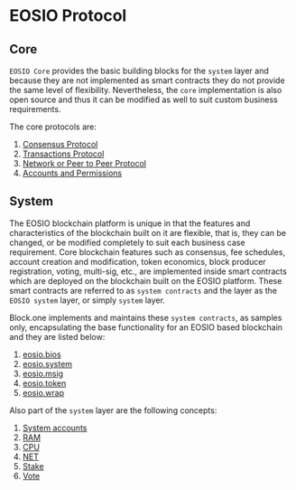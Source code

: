 # EOSIO Protocol

## Core

`EOSIO Core` provides the basic building blocks for the `system` layer and because they are not implemented as smart contracts they do not provide the same level of flexibility. Nevertheless, the `core` implementation is also open source and thus it can be modified as well to suit custom business requirements.

The core protocols are:

1. [Consensus Protocol](01_consensus_protocol.md)
2. [Transactions Protocol](02_transactions_protocol.md)
3. [Network or Peer to Peer Protocol](03_network_peer_protocol.md)
4. [Accounts and Permissions](04_accounts_and_permissions.md)

## System

The EOSIO blockchain platform is unique in that the features and characteristics of the blockchain built on it are flexible, that is, they can be changed, or be modified completely to suit each business case requirement. Core blockchain features such as consensus, fee schedules, account creation and modification, token economics, block producer registration, voting, multi-sig, etc., are implemented inside smart contracts which are deployed on the blockchain built on the EOSIO platform. These smart contracts are referred to as `system contracts` and the layer as the `EOSIO system` layer, or simply `system` layer.

Block.one implements and maintains these `system contracts`, as samples only, encapsulating the base functionality for an EOSIO based blockchain and they are listed below:

1. [eosio.bios](/manuals/eosio.contracts/latest/action-reference/eosio.bios)
2. [eosio.system](/manuals/eosio.contracts/latest/action-reference/eosio.system)
3. [eosio.msig](/manuals/eosio.contracts/latest/action-reference/eosio.msig)
4. [eosio.token](/manuals/eosio.contracts/latest/action-reference/eosio.token)
5. [eosio.wrap](/manuals/eosio.contracts/latest/action-reference/eosio.wrap)

Also part of the `system` layer are the following concepts:

1. [System accounts](https://eosio.github.io/eosio.contracts/latest/index/#system-contracts-system-accounts-priviledged-accounts)
2. [RAM](https://eosio.github.io/eosio.contracts/latest/index/#ram)
3. [CPU](https://eosio.github.io/eosio.contracts/latest/index/#cpu)
4. [NET](https://eosio.github.io/eosio.contracts/latest/index/#net)
5. [Stake](https://eosio.github.io/eosio.contracts/latest/index/#stake)
6. [Vote](https://eosio.github.io/eosio.contracts/latest/index/#vote)
